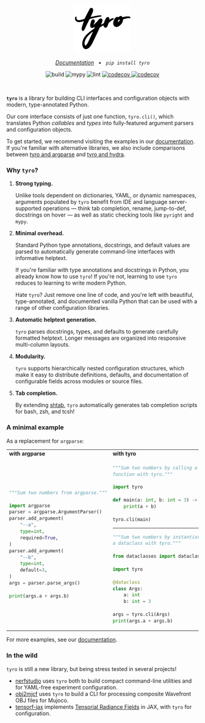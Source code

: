 <p align="center">
<img src="docs/source/_static/logo-light.svg" alt="tyro logo" width="150" />
</p>

<p align="center">
    <em><a href="https://brentyi.github.io/dcargs">Documentation</a></em>
    &nbsp;&nbsp;&bull;&nbsp;&nbsp;
    <em><code>pip install tyro</code></em>
</p>

<p align="center">
    <img alt="build" src="https://github.com/brentyi/dcargs/workflows/build/badge.svg" />
    <img alt="mypy" src="https://github.com/brentyi/dcargs/workflows/mypy/badge.svg?branch=master" />
    <img alt="lint" src="https://github.com/brentyi/dcargs/workflows/lint/badge.svg" />
    <a href="https://codecov.io/gh/brentyi/dcargs">
        <img alt="codecov" src="https://codecov.io/gh/brentyi/dcargs/branch/master/graph/badge.svg" />
    </a>
    <a href="https://pypi.org/project/dcargs/">
        <img alt="codecov" src="https://img.shields.io/pypi/pyversions/dcargs" />
    </a>
</p>

<br />

<strong><code>tyro</code></strong> is a library for building CLI interfaces and
configuration objects with modern, type-annotated Python.

Our core interface consists of just one function, `tyro.cli()`, which translates
Python _callables_ and _types_ into fully-featured argument parsers and
configuration objects.

To get started, we recommend visiting the examples in our
[documentation](https://brentyi.github.io/dcargs). If you're familiar with
alternative libraries, we also include comparisons between [tyro and argparse]()
and [tyro and hydra]().


### Why `tyro`?

1. **Strong typing.**

   Unlike tools dependent on dictionaries, YAML, or dynamic namespaces,
   arguments populated by `tyro` benefit from IDE and language server-supported
   operations — think tab completion, rename, jump-to-def, docstrings on hover
   — as well as static checking tools like `pyright` and `mypy`.

2. **Minimal overhead.**

   Standard Python type annotations, docstrings, and default values are parsed
   to automatically generate command-line interfaces with informative helptext.

   If you're familiar with type annotations and docstrings in Python, you
   already know how to use `tyro`! If you're not, learning to use `tyro` reduces
   to learning to write modern Python.

   Hate `tyro`? Just remove one line of code, and you're left with beautiful,
   type-annotated, and documented vanilla Python that can be used with a range
   of other configuration libraries.

3. **Automatic helptext generation.**

   `tyro` parses docstrings, types, and defaults to generate carefully formatted
   helptext. Longer messages are organized into responsive multi-column layouts.

4. **Modularity.**

   `tyro` supports hierarchically nested configuration structures, which make it
   easy to distribute definitions, defaults, and documentation of configurable
   fields across modules or source files.

5. **Tab completion.**

   By extending [shtab](https://github.com/iterative/shtab), `tyro`
   automatically generates tab completion scripts for bash, zsh, and tcsh!


### A minimal example

As a replacement for `argparse`:

<table align="">
<tr>
    <td><strong>with argparse</strong></td>
    <td><strong>with tyro</strong></td>
</tr>
<tr>
<td>

```python
"""Sum two numbers from argparse."""

import argparse
parser = argparse.ArgumentParser()
parser.add_argument(
    "--a",
    type=int,
    required=True,
)
parser.add_argument(
    "--b",
    type=int,
    default=3,
)
args = parser.parse_args()

print(args.a + args.b)
```

</td>
<td>

```python
"""Sum two numbers by calling a
function with tyro."""

import tyro

def main(a: int, b: int = 3) -> None:
    print(a + b)

tyro.cli(main)
```

---

```python
"""Sum two numbers by instantiating
a dataclass with tyro."""

from dataclasses import dataclass

import tyro

@dataclass
class Args:
    a: int
    b: int = 3

args = tyro.cli(Args)
print(args.a + args.b)
```

</td>
</tr>
</table>

For more examples, see our [documentation](https://brentyi.github.io/dcargs).

### In the wild

`tyro` is still a new library, but being stress tested in several projects!

- [nerfstudio](https://github.com/nerfstudio-project/nerfstudio/) uses `tyro`
  both to build compact command-line utilities and for YAML-free experiment
  configuration.
- [obj2mjcf](https://github.com/kevinzakka/obj2mjcf) uses `tyro` to build a CLI
  for processing composite Wavefront OBJ files for Mujoco.
- [tensorf-jax](https://github.com/brentyi/tensorf-jax/) implements
  [Tensorial Radiance Fields](https://apchenstu.github.io/TensoRF/) in JAX, with
  `tyro` for configuration.
